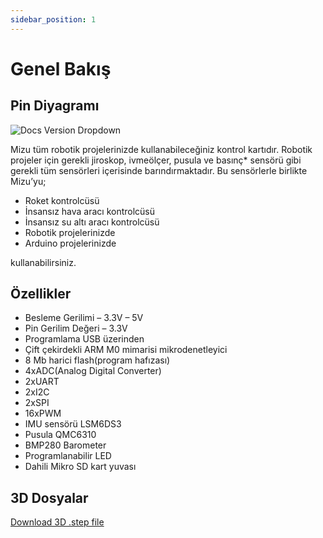 ```yaml
---
sidebar_position: 1
---
```


# Genel Bakış

## Pin Diyagramı

![Docs Version Dropdown](https://viyalab.com/wp-content/uploads/2022/12/viyalabMizuDiagram-1.webp)

Mizu tüm robotik projelerinizde kullanabileceğiniz kontrol kartıdır. Robotik projeler için gerekli jiroskop, ivmeölçer, pusula ve basınç* sensörü gibi gerekli tüm sensörleri içerisinde barındırmaktadır. Bu sensörlerle birlikte Mizu’yu;

-   Roket kontrolcüsü
-   İnsansız hava aracı kontrolcüsü
-   İnsansız su altı aracı kontrolcüsü
-   Robotik projelerinizde
-   Arduino projelerinizde

kullanabilirsiniz.

## Özellikler

-   Besleme Gerilimi – 3.3V – 5V
-   Pin Gerilim Değeri – 3.3V
-   Programlama USB üzerinden
-   Çift çekirdekli ARM M0 mimarisi mikrodenetleyici
-   8 Mb harici flash(program hafızası)
-   4xADC(Analog Digital Converter)
-   2xUART
-   2xI2C
-   2xSPI
-   16xPWM
-   IMU sensörü LSM6DS3
-   Pusula QMC6310
-   BMP280 Barometer
-   Programlanabilir LED
-   Dahili Mikro SD kart yuvası

## 3D Dosyalar

[Download 3D .step file](https://drive.google.com/uc?export=download&id=1Z7zM2ne9LwhbHXpXz8ifDOvMvEYKYCWe)